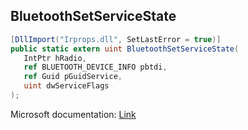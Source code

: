 ## BluetoothSetServiceState

```csharp
[DllImport("Irprops.dll", SetLastError = true)]
public static extern uint BluetoothSetServiceState(
   IntPtr hRadio,
   ref BLUETOOTH_DEVICE_INFO pbtdi,
   ref Guid pGuidService,
   uint dwServiceFlags
);
```

Microsoft documentation: [Link](https://docs.microsoft.com/en-us/windows/win32/api/bluetoothapis/nf-bluetoothapis-bluetoothsetservicestate)
